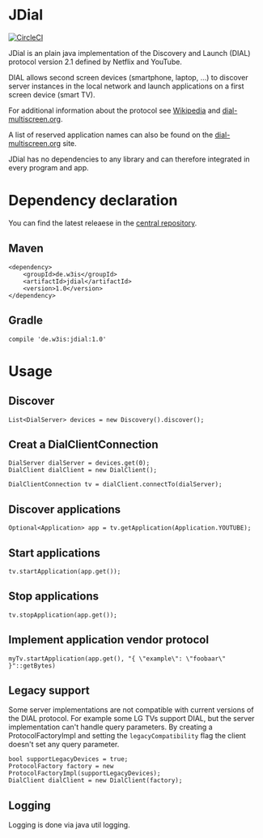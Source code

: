 # JDial

[![CircleCI](https://circleci.com/gh/detached/jdial/tree/master.svg?style=svg)](https://circleci.com/gh/detached/jdial/tree/master)

JDial is an plain java implementation of the Discovery and Launch (DIAL) protocol version 2.1 defined by Netflix and YouTube.

DIAL allows second screen devices (smartphone, laptop, ...) to discover server instances in the local network and 
launch applications on a first screen device (smart TV).

For additional information about the protocol see [Wikipedia](https://en.wikipedia.org/wiki/Discovery_and_Launch) 
and [dial-multiscreen.org](http://www.dial-multiscreen.org).

A list of reserved application names can also be found on the [dial-multiscreen.org](http://www.dial-multiscreen.org/dial-registry/namespace-database) site.

JDial has no dependencies to any library and can therefore integrated in every program and app.

# Dependency declaration

You can find the latest releaese in the [central repository](https://search.maven.org/#search%7Cga%7C1%7Cg%3A%22de.w3is%22%20a%3A%22jdial%22).

## Maven

```
<dependency>
    <groupId>de.w3is</groupId>
    <artifactId>jdial</artifactId>
    <version>1.0</version>
</dependency>
```
## Gradle

```
compile 'de.w3is:jdial:1.0'
```

# Usage

## Discover

```
List<DialServer> devices = new Discovery().discover();
```

## Creat a DialClientConnection

```
DialServer dialServer = devices.get(0);
DialClient dialClient = new DialClient();

DialClientConnection tv = dialClient.connectTo(dialServer);
```

## Discover applications

```
Optional<Application> app = tv.getApplication(Application.YOUTUBE);
```

## Start applications

```
tv.startApplication(app.get());
```

## Stop applications

```
tv.stopApplication(app.get());
```

## Implement application vendor protocol
```
myTv.startApplication(app.get(), "{ \"example\": \"foobaar\" }"::getBytes)
```

## Legacy support

Some server implementations are not compatible with current versions of the DIAL protocol.
For example some LG TVs support DIAL, but the server implementation can't handle query parameters.
By creating a ProtocolFactoryImpl and setting the `legacyCompatibility` flag the client doesn't set any query parameter.

```
bool supportLegacyDevices = true;
ProtocolFactory factory = new ProtocolFactoryImpl(supportLegacyDevices);
DialClient dialClient = new DialClient(factory);
```

## Logging

Logging is done via java util logging.
